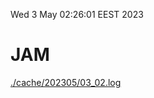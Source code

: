 Wed  3 May 02:26:01 EEST 2023
# JAM
<a href='./cache/202305/03_02.log'>./cache/202305/03_02.log</a>
